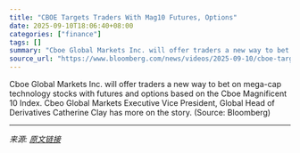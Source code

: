 ```yaml
---
title: "CBOE Targets Traders With Mag10 Futures, Options"
date: 2025-09-10T18:06:40+08:00
categories: ["finance"]
tags: []
summary: "Cboe Global Markets Inc. will offer traders a new way to bet on mega-cap technology stocks with futures and options based on the Cboe Magnificent 10 Index. Cbeo Global Markets Executive Vice President"
source_url: "https://www.bloomberg.com/news/videos/2025-09-10/cboe-targets-traders-with-mag10-futures-options-video"
---
```


Cboe Global Markets Inc. will offer traders a new way to bet on mega-cap technology stocks with futures and options based on the Cboe Magnificent 10 Index. Cbeo Global Markets Executive Vice President, Global Head of Derivatives Catherine Clay has more on the story. (Source: Bloomberg)

---

*来源: [原文链接](https://www.bloomberg.com/news/videos/2025-09-10/cboe-targets-traders-with-mag10-futures-options-video)*
